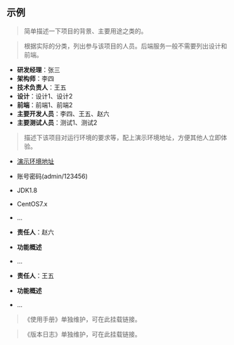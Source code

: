 ## 示例

> 简单描述一下项目的背景、主要用途之类的。

> 根据实际的分类，列出参与该项目的人员。后端服务一般不需要列出设计和前端。

- **研发经理**：张三
- **架构师**：李四
- **技术负责人**：王五
- **设计**：设计1、设计2
- **前端**：前端1、前端2
- **主要开发人员**：李四、王五、赵六
- **主要测试人员**：测试1、测试2

> 描述下该项目对运行环境的要求等，配上演示环境地址，方便其他人立即体验。

- [演示环境地址](http://127.0.0.1)
- 账号密码(admin/123456)

- JDK1.8
- CentOS7.x
- ...

- **责任人**：赵六
- **功能概述**
 - ...

- **责任人**：王五
- **功能概述**
 - ...


> 《使用手册》单独维护，可在此挂载链接。

> 《版本日志》单独维护，可在此挂载链接。